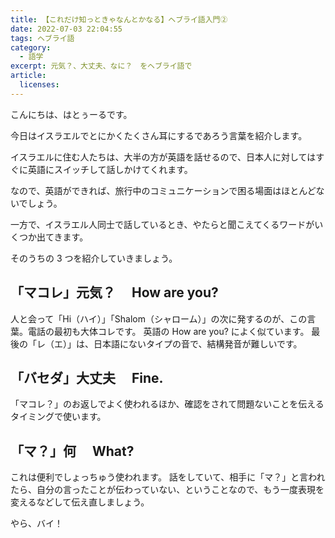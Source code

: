 ```yaml
---
title: 【これだけ知っときゃなんとかなる】ヘブライ語入門②
date: 2022-07-03 22:04:55
tags: ヘブライ語
category:
  - 語学
excerpt: 元気？、大丈夫、なに？　をヘブライ語で
article:
  licenses:
---
```


こんにちは、はとぅーるです。

今日はイスラエルでとにかくたくさん耳にするであろう言葉を紹介します。

イスラエルに住む人たちは、大半の方が英語を話せるので、日本人に対してはすぐに英語にスイッチして話しかけてくれます。

なので、英語ができれば、旅行中のコミュニケーションで困る場面はほとんどないでしょう。

一方で、イスラエル人同士で話しているとき、やたらと聞こえてくるワードがいくつか出てきます。

そのうちの 3 つを紹介していきましょう。

## 「マコレ」元気？　 How are you?

人と会って「Hi（ハイ）」「Shalom（シャローム）」の次に発するのが、この言葉。電話の最初も大体コレです。
英語の How are you? によく似ています。
最後の「レ（エ）」は、日本語にないタイプの音で、結構発音が難しいです。

## 「バセダ」大丈夫　 Fine.

「マコレ？」のお返しでよく使われるほか、確認をされて問題ないことを伝えるタイミングで使います。

## 「マ？」何　 What?

これは便利でしょっちゅう使われます。
話をしていて、相手に「マ？」と言われたら、自分の言ったことが伝わっていない、ということなので、もう一度表現を変えるなどして伝え直しましょう。

やら、バイ！
